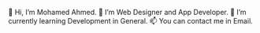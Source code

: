 👋 Hi, I’m Mohamed Ahmed.
👀 I’m Web Designer and App Developer.
🌱 I’m currently learning Development in General.
📫 You can contact me in Email.
